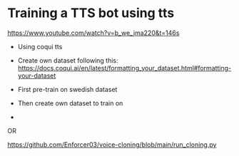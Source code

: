 # Training a TTS bot using tts

https://www.youtube.com/watch?v=b_we_jma220&t=146s

* Using coqui tts
* Create own dataset following this: https://docs.coqui.ai/en/latest/formatting_your_dataset.html#formatting-your-dataset

* First pre-train on swedish dataset
* Then create own dataset to train on
* 


OR

https://github.com/Enforcer03/voice-cloning/blob/main/run_cloning.py